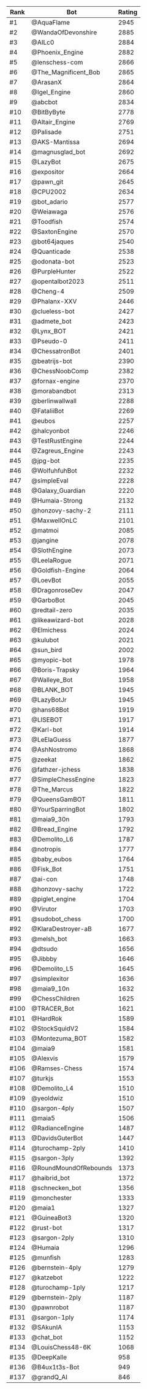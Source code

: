 Rank|Bot|Rating
---|---|---
#1|@AquaFlame|2945
#2|@WandaOfDevonshire|2885
#3|@AILc0|2884
#4|@Phoenix_Engine|2882
#5|@lenschess-com|2866
#6|@The_Magnificent_Bob|2865
#7|@ArasanX|2864
#8|@Igel_Engine|2860
#9|@abcbot|2834
#10|@BitByByte|2778
#11|@Altair_Engine|2769
#12|@Palisade|2751
#13|@AKS-Mantissa|2694
#14|@magnusglad_bot|2692
#15|@LazyBot|2675
#16|@expositor|2664
#17|@pawn_git|2645
#18|@CPU2002|2634
#19|@bot_adario|2577
#20|@Weiawaga|2576
#21|@Toodfish|2574
#22|@SaxtonEngine|2570
#23|@bot64jaques|2540
#24|@Quanticade|2538
#25|@odonata-bot|2523
#26|@PurpleHunter|2522
#27|@opentalbot2023|2511
#28|@Cheng-4|2509
#29|@Phalanx-XXV|2446
#30|@clueless-bot|2427
#31|@admete_bot|2423
#32|@Lynx_BOT|2421
#33|@Pseudo-0|2411
#34|@ChessatronBot|2401
#35|@beatrijs-bot|2390
#36|@ChessNoobComp|2382
#37|@fornax-engine|2370
#38|@morabandbot|2313
#39|@berlinwallwall|2288
#40|@FataliiBot|2269
#41|@eubos|2257
#42|@halcyonbot|2246
#43|@TestRustEngine|2244
#44|@Zagreus_Engine|2243
#45|@jpg-bot|2235
#46|@WolfuhfuhBot|2232
#47|@simpleEval|2228
#48|@Galaxy_Guardian|2220
#49|@Humaia-Strong|2132
#50|@honzovy-sachy-2|2111
#51|@MaxwellOnLC|2101
#52|@matmoi|2085
#53|@jangine|2078
#54|@SlothEngine|2073
#55|@LeelaRogue|2071
#56|@Goldfish-Engine|2064
#57|@LoevBot|2055
#58|@DragonroseDev|2047
#59|@GarboBot|2045
#60|@redtail-zero|2035
#61|@likeawizard-bot|2028
#62|@Elmichess|2024
#63|@kulubot|2021
#64|@sun_bird|2002
#65|@myopic-bot|1978
#66|@Boris-Trapsky|1964
#67|@Walleye_Bot|1958
#68|@BLANK_BOT|1945
#69|@LazyBotJr|1945
#70|@hans68Bot|1919
#71|@LISEBOT|1917
#72|@Karl-bot|1914
#73|@LeElaGuess|1877
#74|@AshNostromo|1868
#75|@zeekat|1862
#76|@fathzer-jchess|1838
#77|@SimpleChessEngine|1823
#78|@The_Marcus|1822
#79|@QueensGamBOT|1811
#80|@YourSparringBot|1802
#81|@maia9_30n|1793
#82|@Bread_Engine|1792
#83|@Demolito_L6|1787
#84|@notropis|1777
#85|@baby_eubos|1764
#86|@Fisk_Bot|1751
#87|@ai-con|1748
#88|@honzovy-sachy|1722
#89|@piglet_engine|1704
#90|@Virutor|1703
#91|@sudobot_chess|1700
#92|@KlaraDestroyer-aB|1677
#93|@melsh_bot|1663
#94|@dtsudo|1656
#95|@Jibbby|1646
#96|@Demolito_L5|1645
#97|@simplexitor|1636
#98|@maia9_10n|1632
#99|@ChessChildren|1625
#100|@TRACER_Bot|1621
#101|@HardRok|1589
#102|@StockSquidV2|1584
#103|@Montezuma_BOT|1582
#104|@maia9|1581
#105|@Alexvis|1579
#106|@Ramses-Chess|1574
#107|@turkjs|1553
#108|@Demolito_L4|1510
#109|@yeoldwiz|1510
#110|@sargon-4ply|1507
#111|@maia5|1506
#112|@RadianceEngine|1487
#113|@DavidsGuterBot|1447
#114|@turochamp-2ply|1410
#115|@sargon-3ply|1392
#116|@RoundMoundOfRebounds|1373
#117|@haibrid_bot|1372
#118|@schnecken_bot|1356
#119|@monchester|1333
#120|@maia1|1327
#121|@GuineaBot3|1320
#122|@rust-bot|1317
#123|@sargon-2ply|1310
#124|@Humaia|1296
#125|@munfish|1283
#126|@bernstein-4ply|1279
#127|@katzebot|1222
#128|@turochamp-1ply|1217
#129|@bernstein-2ply|1187
#130|@pawnrobot|1187
#131|@sargon-1ply|1174
#132|@SAkunIA|1153
#133|@chat_bot|1152
#134|@LouisChess48-6K|1068
#135|@DeepKalle|958
#136|@B4ux1t3s-Bot|949
#137|@grandQ_AI|846
